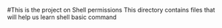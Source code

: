 #This is the project on Shell permissions
This directory contains files that will help us learn shell basic command

